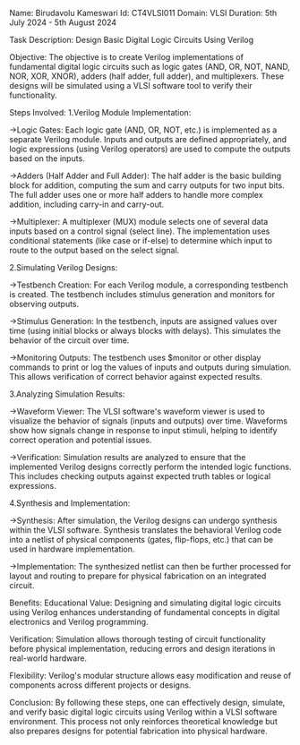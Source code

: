 Name: Birudavolu Kameswari
Id: CT4VLSI011
Domain: VLSI
Duration: 5th July 2024 - 5th August 2024

Task Description: Design Basic Digital Logic Circuits Using Verilog

Objective:
The objective is to create Verilog implementations of fundamental digital logic circuits such as logic gates (AND, OR, NOT, NAND, NOR, XOR, XNOR), adders (half adder, full adder), and multiplexers. These designs will be simulated using a VLSI software tool to verify their functionality.

Steps Involved:
1.Verilog Module Implementation:

->Logic Gates: Each logic gate (AND, OR, NOT, etc.) is implemented as a separate Verilog module. Inputs and outputs are defined appropriately, and logic expressions (using Verilog operators) are used to compute the outputs based on the inputs.

->Adders (Half Adder and Full Adder): The half adder is the basic building block for addition, computing the sum and carry outputs for two input bits. The full adder uses one or more half adders to handle more complex addition, including carry-in and carry-out.

->Multiplexer: A multiplexer (MUX) module selects one of several data inputs based on a control signal (select line). The implementation uses conditional statements (like case or if-else) to determine which input to route to the output based on the select signal.

2.Simulating Verilog Designs:

->Testbench Creation: For each Verilog module, a corresponding testbench is created. The testbench includes stimulus generation and monitors for observing outputs.

->Stimulus Generation: In the testbench, inputs are assigned values over time (using initial blocks or always blocks with delays). This simulates the behavior of the circuit over time.

->Monitoring Outputs: The testbench uses $monitor or other display commands to print or log the values of inputs and outputs during simulation. This allows verification of correct behavior against expected results.

3.Analyzing Simulation Results:

->Waveform Viewer: The VLSI software's waveform viewer is used to visualize the behavior of signals (inputs and outputs) over time. Waveforms show how signals change in response to input stimuli, helping to identify correct operation and potential issues.

->Verification: Simulation results are analyzed to ensure that the implemented Verilog designs correctly perform the intended logic functions. This includes checking outputs against expected truth tables or logical expressions.

4.Synthesis and Implementation:

->Synthesis: After simulation, the Verilog designs can undergo synthesis within the VLSI software. Synthesis translates the behavioral Verilog code into a netlist of physical components (gates, flip-flops, etc.) that can be used in hardware implementation.

->Implementation: The synthesized netlist can then be further processed for layout and routing to prepare for physical fabrication on an integrated circuit.

Benefits:
Educational Value: Designing and simulating digital logic circuits using Verilog enhances understanding of fundamental concepts in digital electronics and Verilog programming.

Verification: Simulation allows thorough testing of circuit functionality before physical implementation, reducing errors and design iterations in real-world hardware.

Flexibility: Verilog's modular structure allows easy modification and reuse of components across different projects or designs.

Conclusion:
By following these steps, one can effectively design, simulate, and verify basic digital logic circuits using Verilog within a VLSI software environment. This process not only reinforces theoretical knowledge but also prepares designs for potential fabrication into physical hardware.

